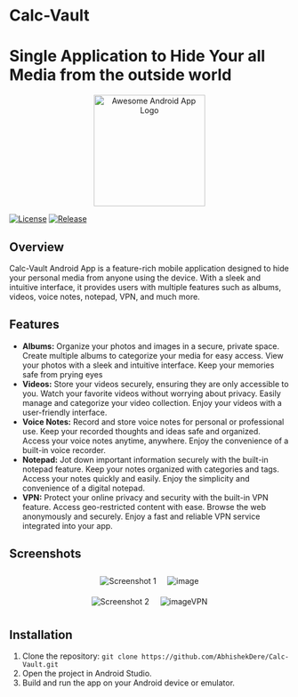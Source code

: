 # Calc-Vault 
# Single Application to Hide Your all Media from the outside world
<p align="center">
  <img src="https://github.com/AbhishekDere/Calc-Vault/assets/44259614/c3345f51-f2aa-4482-a87a-c7fb0663962e" alt="Awesome Android App Logo" width="200">
</p>

[![License](https://img.shields.io/badge/License-MIT-blue.svg)](https://opensource.org/licenses/MIT)
[![Release](https://img.shields.io/badge/Release-v1.0-green.svg)](https://github.com/your-username/your-repo/releases/tag/v1.0)

## Overview

Calc-Vault Android App is a feature-rich mobile application designed to hide your personal media from anyone using the device. With a sleek and intuitive interface, it provides users with multiple features such as albums, videos, voice notes, notepad, VPN, and much more.

## Features

- **Albums:** Organize your photos and images in a secure, private space. Create multiple albums to categorize your media for easy access. View your photos with a sleek and intuitive interface. Keep your memories safe from prying eyes
- **Videos:** Store your videos securely, ensuring they are only accessible to you. Watch your favorite videos without worrying about privacy. Easily manage and categorize your video collection. Enjoy your videos with a user-friendly interface.
- **Voice Notes:** Record and store voice notes for personal or professional use. Keep your recorded thoughts and ideas safe and organized. Access your voice notes anytime, anywhere. Enjoy the convenience of a built-in voice recorder.
- **Notepad:** Jot down important information securely with the built-in notepad feature. Keep your notes organized with categories and tags. Access your notes quickly and easily. Enjoy the simplicity and convenience of a digital notepad.
- **VPN:** Protect your online privacy and security with the built-in VPN feature. Access geo-restricted content with ease. Browse the web anonymously and securely. Enjoy a fast and reliable VPN service integrated into your app.

## Screenshots

<div style="display: flex; justify-content: center; flex-wrap: wrap;">
    <img src="https://github.com/AbhishekDere/Calc-Vault/assets/44259614/e7f3de6e-efd8-49b9-a5cd-33bd74f445d6" alt="Screenshot 1" style="margin: 10px; max-width: 50%; height: auto;"/>
    <img src="https://github.com/AbhishekDere/Calc-Vault/assets/44259614/eda91015-9e40-4942-955a-c087348c02b3" alt="image" style="margin: 10px; max-width: 50%; height: auto;"/>
</div>

<div style="display: flex; justify-content: center; flex-wrap: wrap;">
    <img src="https://github.com/AbhishekDere/Calc-Vault/assets/44259614/305254b8-ca5b-4815-bbdd-bccce52716b3" alt="Screenshot 2" style="margin: 10px; max-width: 50%; height: auto;"/>
    <img src="https://github.com/AbhishekDere/Calc-Vault/assets/44259614/edc93da7-1415-41f9-b899-f3f979898d6b" alt="imageVPN" style="margin: 10px; max-width: 50%; height: auto;"/>
</div>







## Installation

1. Clone the repository: `git clone https://github.com/AbhishekDere/Calc-Vault.git`
2. Open the project in Android Studio.
3. Build and run the app on your Android device or emulator.
